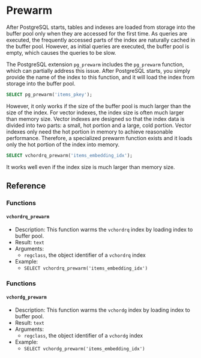 # Prewarm

After PostgreSQL starts, tables and indexes are loaded from storage into the buffer pool only when they are accessed for the first time. As queries are executed, the frequently accessed parts of the index are naturally cached in the buffer pool. However, as initial queries are executed, the buffer pool is empty, which causes the queries to be slow.

The PostgreSQL extension `pg_prewarm` includes the `pg_prewarm` function, which can partially address this issue. After PostgreSQL starts, you simply provide the name of the index to this function, and it will load the index from storage into the buffer pool.

```sql
SELECT pg_prewarm('items_pkey');
```

However, it only works if the size of the buffer pool is much larger than the size of the index. For vector indexes, the index size is often much larger than memory size. Vector indexes are designed so that the index data is divided into two parts: a small, hot portion and a large, cold portion. Vector indexes only need the hot portion in memory to achieve reasonable performance. Therefore, a specialized prewarm function exists and it loads only the hot portion of the index into memory.

```sql [vchordrq]
SELECT vchordrq_prewarm('items_embedding_idx');
```

It works well even if the index size is much larger than memory size.

## Reference

### Functions <badge type="info" text="vchordrq" />

#### `vchordrq_prewarm`

- Description: This function warms the `vchordrq` index by loading index to buffer pool.
- Result: `text`
- Arguments:
    - `regclass`, the object identifier of a `vchordrq` index
- Example:
    - `SELECT vchordrq_prewarm('items_embedding_idx')`

### Functions <badge type="info" text="vchordg" />

#### `vchordg_prewarm` <badge type="tip" text="since v0.5.0" />

- Description: This function warms the `vchordg` index by loading index to buffer pool.
- Result: `text`
- Arguments:
    - `regclass`, the object identifier of a `vchordg` index
- Example:
    - `SELECT vchordg_prewarm('items_embedding_idx')`
